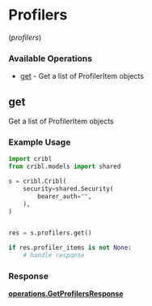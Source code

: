 # Profilers
(*profilers*)

### Available Operations

* [get](#get) - Get a list of ProfilerItem objects

## get

Get a list of ProfilerItem objects

### Example Usage

```python
import cribl
from cribl.models import shared

s = cribl.Cribl(
    security=shared.Security(
        bearer_auth="",
    ),
)


res = s.profilers.get()

if res.profiler_items is not None:
    # handle response
```


### Response

**[operations.GetProfilersResponse](../../models/operations/getprofilersresponse.md)**

